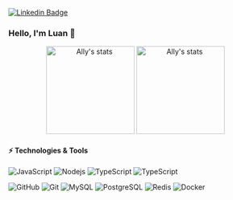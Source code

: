 [![Linkedin Badge](https://img.shields.io/badge/-Luan-blue?style=flat-square&logo=Linkedin&logoColor=white&link=https://www.linkedin.com/in/luandev/)](https://www.linkedin.com/in/luandev/)

### Hello, I'm Luan 👋

<p align="center">
  <span>
    <img src="https://github-readme-stats.vercel.app/api/top-langs?username=luanox&layout=compact&show_icons=true&theme=algolia" alt="Ally's stats" height=175 />
  </span>
  <span>
    <img src="https://github-readme-stats.vercel.app/api?username=luanox&show_icons=true&theme=algolia" alt="Ally's stats" height=175 />
  </span>
</p>

#### ⚡ Technologies & Tools

![JavaScript](https://img.shields.io/badge/-JavaScript-black?style=flat-square&logo=javascript)
![Nodejs](https://img.shields.io/badge/-Nodejs-black?style=flat-square&logo=Node.js)
![TypeScript](https://img.shields.io/badge/-TypeScript-000000?style=flat-square&logo=typescript)
![TypeScript](https://img.shields.io/badge/-PHP-000000?style=flat-square&logo=php)

![GitHub](https://img.shields.io/badge/-GitHub-181717?style=flat-square&logo=github)
![Git](https://img.shields.io/badge/-Git-black?style=flat-square&logo=git)
![MySQL](https://img.shields.io/badge/-MySQL-E9EAEE?style=flat-square&logo=mysql)
![PostgreSQL](https://img.shields.io/badge/-PostgreSQL-336791?style=flat-square&logo=postgresql)
![Redis](https://img.shields.io/badge/-Redis-E9EAEE?style=flat-square&logo=Redis)
![Docker](https://img.shields.io/badge/-Docker-black?style=flat-square&logo=docker)




